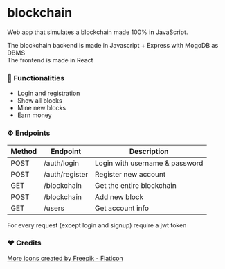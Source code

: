 # blockchain

Web app that simulates a blockchain made 100% in JavaScript.<br />

The blockchain backend is made in Javascript + Express with MogoDB as DBMS<br />
The frontend is made in React

### :rocket: Functionalities
- Login and registration
- Show all blocks
- Mine new blocks
- Earn money

### ⚙️ Endpoints
| Method | Endpoint       | Description                    | 
| ------ | -------------- | ------------------------------ | 
| POST   | /auth/login    | Login with username & password | 
| POST   | /auth/register | Register new account           | 
| GET    | /blockchain    | Get the entire blockchain      | 
| POST   | /blockchain    | Add new block                  | 
| GET    | /users         | Get account info               | 

For every request (except login and signup) require a jwt token

### ❤️ Credits 
<a href="https://www.flaticon.com/free-icons/more" title="more icons">More icons created by Freepik - Flaticon</a>
